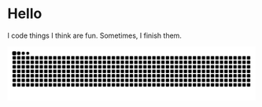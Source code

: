 # Hello

I code things I think are fun. Sometimes, I finish them.

<picture>
  <source media="(prefers-color-scheme: dark)" srcset="https://raw.githubusercontent.com/HarryAllen1/HarryAllen1/output/github-contribution-grid-snake-dark.svg">
  <source media="(prefers-color-scheme: light)" srcset="https://raw.githubusercontent.com/HarryAllen1/HarryAllen1/output/github-contribution-grid-snake.svg">
  <img alt="github contribution grid snake animation" src="https://raw.githubusercontent.com/HarryAllen1/HarryAllen1/output/github-contribution-grid-snake.svg">
</picture>
